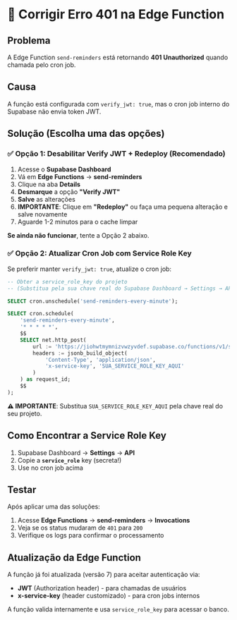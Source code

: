 # 🔧 Corrigir Erro 401 na Edge Function

## Problema
A Edge Function `send-reminders` está retornando **401 Unauthorized** quando chamada pelo cron job.

## Causa
A função está configurada com `verify_jwt: true`, mas o cron job interno do Supabase não envia token JWT.

## Solução (Escolha uma das opções)

### ✅ Opção 1: Desabilitar Verify JWT + Redeploy (Recomendado)

1. Acesse o **Supabase Dashboard**
2. Vá em **Edge Functions** → **send-reminders**
3. Clique na aba **Details**
4. **Desmarque** a opção **"Verify JWT"**
5. **Salve** as alterações
6. **IMPORTANTE**: Clique em **"Redeploy"** ou faça uma pequena alteração e salve novamente
7. Aguarde 1-2 minutos para o cache limpar

**Se ainda não funcionar**, tente a Opção 2 abaixo.

### ✅ Opção 2: Atualizar Cron Job com Service Role Key

Se preferir manter `verify_jwt: true`, atualize o cron job:

```sql
-- Obter a service_role_key do projeto
-- (Substitua pela sua chave real do Supabase Dashboard → Settings → API)

SELECT cron.unschedule('send-reminders-every-minute');

SELECT cron.schedule(
    'send-reminders-every-minute',
    '* * * * *',
    $$
    SELECT net.http_post(
        url := 'https://jiohwtmymnizvwzyvdef.supabase.co/functions/v1/send-reminders',
        headers := jsonb_build_object(
            'Content-Type', 'application/json',
            'x-service-key', 'SUA_SERVICE_ROLE_KEY_AQUI'
        )
    ) as request_id;
    $$
);
```

**⚠️ IMPORTANTE**: Substitua `SUA_SERVICE_ROLE_KEY_AQUI` pela chave real do seu projeto.

## Como Encontrar a Service Role Key

1. Supabase Dashboard → **Settings** → **API**
2. Copie a **`service_role`** key (secreta!)
3. Use no cron job acima

## Testar

Após aplicar uma das soluções:

1. Acesse **Edge Functions** → **send-reminders** → **Invocations**
2. Veja se os status mudaram de `401` para `200`
3. Verifique os logs para confirmar o processamento

## Atualização da Edge Function

A função já foi atualizada (versão 7) para aceitar autenticação via:
- **JWT** (Authorization header) - para chamadas de usuários
- **x-service-key** (header customizado) - para cron jobs internos

A função valida internamente e usa `service_role_key` para acessar o banco.


